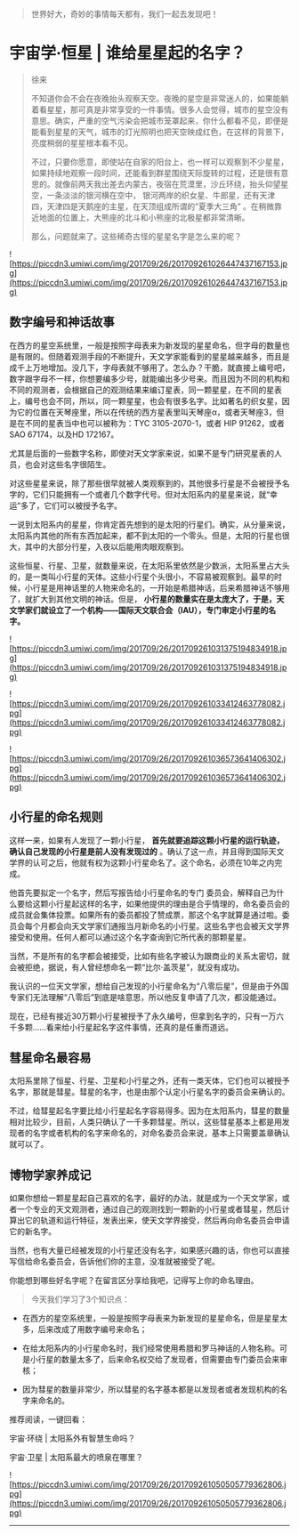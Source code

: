 > 世界好大，奇妙的事情每天都有，我们一起去发现吧！

# 宇宙学·恒星 | 谁给星星起的名字？

> 徐来
> 
> 不知道你会不会在夜晚抬头观察天空。夜晚的星空是非常迷人的，如果能躺着看星星，那可真是非常享受的一件事情。很多人会觉得，城市的星空没有意思。确实，严重的空气污染会把城市笼罩起来，你什么都看不见，即便是能看到星星的天气，城市的灯光照明也把天空映成红色，在这样的背景下，亮度稍弱的星星根本看不见。
> 
> 不过，只要你愿意，即使站在自家的阳台上，也一样可以观察到不少星星，如果持续地观察一段时间，还能看到群星围绕天际旋转的过程，还是很有意思的。就像前两天我出差去内蒙古，夜宿在荒漠里，沙丘环绕，抬头仰望星空，一条淡淡的银河横在空中， 银河两岸的织女星、牛郎星，还有天津四，天津四是天鹅座的主星，在天顶组成所谓的“夏季大三角” 。在稍微靠近地面的位置上，大熊座的北斗和小熊座的北极星都非常清晰。
> 
> 那么，问题就来了。这些稀奇古怪的星星名字是怎么来的呢？

![https://piccdn3.umiwi.com/img/201709/26/201709261026447437167153.jpg](https://piccdn3.umiwi.com/img/201709/26/201709261026447437167153.jpg)

## 数字编号和神话故事

在西方的星空系统里，一般是按照字母表来为新发现的星星命名，但字母的数量也是有限的。但随着观测手段的不断提升，天文学家能看到的星星越来越多，而且是成千上万地增加。没几下，字母表就不够用了。怎么办？干脆，就直接上编号吧，数字跟字母不一样，你想要编多少号，就能编出多少号来。而且因为不同的机构和不同的观测者，会根据自己的观测结果来编订星表，同一颗星星，在不同的星表上，编号也会不同，所以，同一颗星星，也会有很多名字。比如著名的织女星，因为它的位置在天琴座里，所以在传统的西方星表里叫天琴座α，或者天琴座3，但是在不同的星表当中也可以被称为：TYC 3105-2070-1，或者 HIP 91262，或者 SAO 67174，以及HD 172167。

尤其是后面的一些数字名称，即使对天文学家来说，如果不是专门研究星表的人员，也会对这些名字很陌生。

对这些星星来说，除了那些很早就被人类观察到的，其他很多行星是不会被授予名字的，它们只能拥有一个或者几个数字代号。但对太阳系内的星星来说，就“幸运”多了，它们可以被授予名字。

一说到太阳系内的星星，你肯定首先想到的是太阳的行星们。确实，从分量来说，太阳系内其他的所有东西加起来，都不到太阳的一个零头。但是，太阳的行星也很大，其中的大部分行星，入夜以后能用肉眼观察到。

这些恒星、行星、卫星，就数量来说，在太阳系里依然是少数派，太阳系里占大头的，是一类叫小行星的天体。这些小行星个头很小，不容易被观察到。最早的时候，小行星是用神话里的人物来命名的，一开始是希腊神话，后来希腊神话不够用了，就扩大到其他文明的神话。但是， **小行星的数量实在是太庞大了，于是，天文学家们就设立了一个机构——国际天文联合会（IAU），专门审定小行星的名字。**

![https://piccdn3.umiwi.com/img/201709/26/201709261031375194834918.jpg](https://piccdn3.umiwi.com/img/201709/26/201709261031375194834918.jpg)

![https://piccdn3.umiwi.com/img/201709/26/201709261033412463778082.jpg](https://piccdn3.umiwi.com/img/201709/26/201709261033412463778082.jpg)

![https://piccdn3.umiwi.com/img/201709/26/201709261036573641406302.jpg](https://piccdn3.umiwi.com/img/201709/26/201709261036573641406302.jpg)

## 小行星的命名规则

这样一来，如果有人发现了一颗小行星， **首先就要追踪这颗小行星的运行轨迹，确认自己发现的小行星是前人没有发现过的** 。确认了这一点，并且得到国际天文学界的认可之后，他就有权为这颗小行星命名了。这个命名，必须在10年之内完成。

他首先要拟定一个名字，然后写报告给小行星命名的专门 委员会，解释自己为什么要给这颗小行星起这样的名字，如果他提供的理由是合乎情理的，命名委员会的成员就会集体投票。如果所有的委员都投了赞成票，那这个名字就算是通过啦。委员会每个月都会向天文学家们通报当月新命名的小行星。这些名字也会被天文学界接受和使用。任何人都可以通过这个名字查询到它所代表的那颗星星。

当然，不是所有的名字都会被接受，比如有些名字被认为跟商业的关系太密切，就会被拒绝，据说，有人曾经想命名一颗“比尔·盖茨星”，就没有成功。

我认识的一位天文学家，想给自己发现的小行星命名为“八零后星”，但是由于外国专家们无法理解“八零后”到底是啥意思，所以他反复申请了几次，都没能通过。

现在，已经有接近30万颗小行星被授予了永久编号，但拿到名字的，只有一万六千多颗……看来给小行星起名字这件事情，还真的是任重而道远。

## 彗星命名最容易

太阳系里除了恒星、行星、卫星和小行星之外，还有一类天体，它们也可以被授予名字，那就是彗星。彗星的名字，也是由那个认定小行星名字的委员会来确认的。

不过，给彗星起名字要比给小行星起名字容易得多。因为在太阳系内，彗星的数量相对比较少，目前，人类只确认了一千多颗彗星。所以，这些彗星基本上都是用发现者的名字或者机构的名字来命名的，对命名委员会来说，基本上只需要盖章确认就可以了。

## 博物学家养成记

如果你想给一颗星星起自己喜欢的名字，最好的办法，就是成为一个天文学家，或者一个专业的天文观测者，通过自己的观测找到一颗新的小行星或者彗星，然后计算出它的轨道和运行特征，发表出来，使天文学界接受，然后再向命名委员会申请它的新名字。

当然，也有大量已经被发现的小行星还没有名字，如果感兴趣的话，你也可以直接写信给命名委员会，告诉他们你的主意，没准就被接受了呢。

你能想到哪些好名字呢？在留言区分享给我吧，记得写上你的命名理由。

> 今天我们学习了3个知识点：

* 在西方的星空系统里，一般是按照字母表来为新发现的星星命名，但是星星太多，后来改成了用数字编号来命名；

* 在给太阳系内的小行星命名时，我们经常使用希腊和罗马神话的人物名称。可是小行星的数量太多了，后来命名权交给了发现者，但需要由专门委员会来审核；

* 因为彗星的数量非常少，所以彗星的名字基本都是以发现者或者发现机构的名字来命名的。

推荐阅读，一键回看：

宇宙·环绕 | 太阳系外有智慧生命吗？

宇宙·卫星 | 太阳系最大的喷泉在哪里？

![https://piccdn3.umiwi.com/img/201709/26/201709261050505779362806.jpg](https://piccdn3.umiwi.com/img/201709/26/201709261050505779362806.jpg)

---
